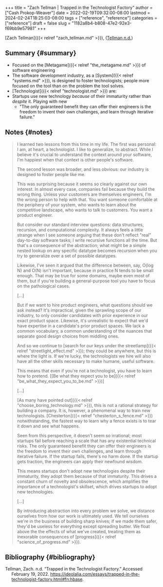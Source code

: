 +++
title = "Zach Tellman | Trapped in the Technologist Factory"
author = ["Cash Prokop-Weaver"]
date = 2022-02-19T09:32:00-08:00
lastmod = 2024-02-24T18:25:03-08:00
tags = ["reference", "reference"]
categories = ["reference"]
draft = false
slug = "1182a8b4-b808-47e2-92e3-f69bb9e57981"
+++

[Zach Tellman]({{< relref "zach_tellman.md" >}}), (<a href="#citeproc_bib_item_1">Tellman n.d.</a>)


## Summary {#summary}

-   Focused on the [Metagame]({{< relref "the_metagame.md" >}}) of software engineering
-   The software development industry, as a [System]({{< relref "systems.md" >}}), is designed to foster technologists; people more focused on the tool than on the problem the tool solves.
-   [Technologist]({{< relref "technologist.md" >}}) are:
-   Startups use new technology _because_ of their immaturity rather than _despite_ it. Playing with new
    -   "The only guaranteed benefit they can offer their engineers is the freedom to invent their own challenges, and learn through iterative failure."


## Notes {#notes}

> I learned two lessons from this time in my life. The first was personal: I am, at heart, a technologist. I like to generalize, to abstract. While I believe it's crucial to understand the context around your software, I'm happiest when that context is other people's software.
>
> The second lesson was broader, and less obvious: our industry is designed to foster people like me.
>
> This was surprising because it seems so clearly against our own interest. In almost every case, companies fail because they build the wrong thing. Unless your customers are themselves engineers, I'm the wrong person to help with that. You want someone comfortable at the periphery of your system, who wants to learn about the competitive landscape, who wants to talk to customers. You want a product engineer.
>
> But consider our standard interview questions: data structures, recursion, and computational complexity. It always feels a little strange when I see someone arguing that these don't reflect "real" day-to-day software tasks; I write recursive functions all the time. But that's a consequence of the abstraction; what might be a simple nested lookup on any specific datatype becomes recursion when you try to generalize over a set of possible datatypes.
>
> Likewise, I've seen it argued that the difference between, say, O(log N) and O(N) isn't important, because in practice N tends to be small enough. That may be true for some domains, maybe even most of them, but if you're building a general-purpose tool you have to focus on the pathological cases.
>
> [...]
>
> But if we want to hire product engineers, what questions should we ask instead? It's impractical, given the sprawling scope of our industry, to only consider candidates with prior experience in our exact product space. Likewise, it's unrealistic to expect that we'd have expertise in a candidate's prior product spaces. We lack a common vocabulary, a common understanding of the nuances that separate good design choices from middling ones.
>
> And so we continue to [search for our keys under the streetlamp]({{< relref "streetlight_effect.md" >}}); they could be anywhere, but this is where the light is. If we're lucky, the technologists we hire will also have all the other skills necessary to make humane, useful software.
>
> This means that even if you're not a technologist, you have to learn how to pretend. [[Be what they expect you to be]({{< relref "be_what_they_expect_you_to_be.md" >}})]
>
> [...]
>
> [As many have pointed out]({{< relref "choose_boring_technology.md" >}}), this is not a rational strategy for building a company. It is, however, a phenomenal way to train new technologists. [Chesterton]({{< relref "chesterton_s_fence.md" >}}) notwithstanding, the fastest way to learn why a fence exists is to tear it down and see what happens.
>
> Seen from this perspective, it doesn't seem so irrational; most startups fail before reaching a scale that has any existential technical risks. The only guaranteed benefit they can offer their engineers is the freedom to invent their own challenges, and learn through iterative failure. If the startup fails, there's no harm done. If the startup gets traction, the engineers can apply their newfound wisdom.
>
> This means startups don't adopt new technologies despite their immaturity, they adopt them because of that immaturity. This drives a constant churn of novelty and obsolescence, which amplifies the importance of a technologist's skillset, which drives startups to adopt new technologies.
>
> [...]
>
> By introducing abstraction into every problem we solve, we distance ourselves from how our work is ultimately used. We tell ourselves we're in the business of building sharp knives; if we made them safer, they'd be useless for everything except spreading butter. We float above the the effects of what we've created, treating them as inexorable consequences of [progress]({{< relref "science_of_progress.md" >}}).


## Bibliography {#bibliography}

<style>.csl-entry{text-indent: -1.5em; margin-left: 1.5em;}</style><div class="csl-bib-body">
  <div class="csl-entry"><a id="citeproc_bib_item_1"></a>Tellman, Zach. n.d. “Trapped in the Technologist Factory.” Accessed February 19, 2022. <a href="https://ideolalia.com/essays/trapped-in-the-technologist-factory.html#fn:hbase">https://ideolalia.com/essays/trapped-in-the-technologist-factory.html#fn:hbase</a>.</div>
</div>
